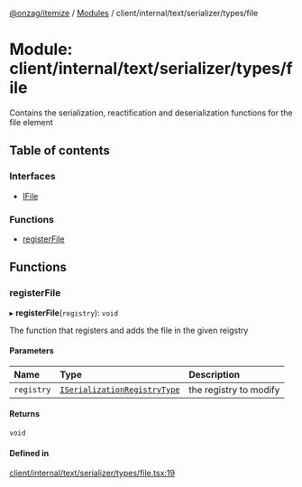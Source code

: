 [@onzag/itemize](../README.md) / [Modules](../modules.md) / client/internal/text/serializer/types/file

# Module: client/internal/text/serializer/types/file

Contains the serialization, reactification and deserialization functions
for the file element

## Table of contents

### Interfaces

- [IFile](../interfaces/client_internal_text_serializer_types_file.IFile.md)

### Functions

- [registerFile](client_internal_text_serializer_types_file.md#registerfile)

## Functions

### registerFile

▸ **registerFile**(`registry`): `void`

The function that registers and adds the file in the given
reigstry

#### Parameters

| Name | Type | Description |
| :------ | :------ | :------ |
| `registry` | [`ISerializationRegistryType`](../interfaces/client_internal_text_serializer.ISerializationRegistryType.md) | the registry to modify |

#### Returns

`void`

#### Defined in

[client/internal/text/serializer/types/file.tsx:19](https://github.com/onzag/itemize/blob/a24376ed/client/internal/text/serializer/types/file.tsx#L19)
